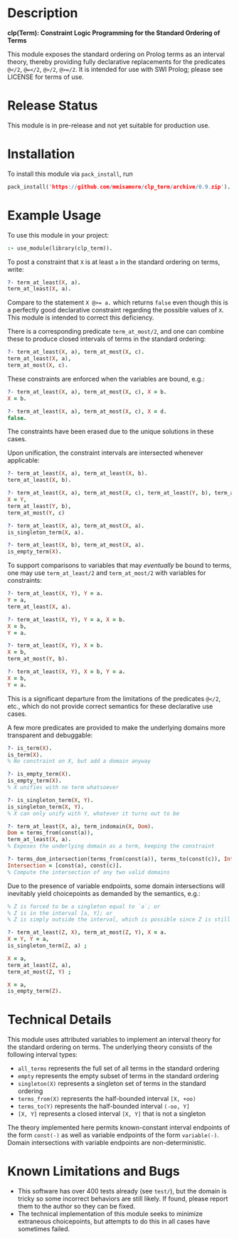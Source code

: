 # Description

**clp(Term): Constraint Logic Programming for the Standard Ordering of Terms**

This module exposes the standard ordering on Prolog terms as an interval theory, thereby providing fully declarative
replacements for the predicates `@</2`, `@=</2`, `@>/2`, `@>=/2`. It is intended for use with SWI Prolog; please see
LICENSE for terms of use.

# Release Status

This module is in pre-release and not yet suitable for production use.


# Installation 

To install this module via `pack_install`, run
```prolog
pack_install('https://github.com/mmisamore/clp_term/archive/0.9.zip').
```

# Example Usage

To use this module in your project:
```prolog
:- use_module(library(clp_term)).
```

To post a constraint that `X` is at least `a` in the standard ordering on terms, write:
```prolog
?- term_at_least(X, a).
term_at_least(X, a).
```
Compare to the statement `X @>= a.` which returns `false` even though this is a perfectly good declarative constraint
regarding the possible values of `X`. This module is intended to correct this deficiency. 

There is a corresponding predicate `term_at_most/2`, and one can combine these to produce closed intervals of terms in
the standard ordering:
```prolog
?- term_at_least(X, a), term_at_most(X, c).
term_at_least(X, a),
term_at_most(X, c).
```

These constraints are enforced when the variables are bound, e.g.:
```prolog
?- term_at_least(X, a), term_at_most(X, c), X = b.
X = b.

?- term_at_least(X, a), term_at_most(X, c), X = d.
false.
```
The constraints have been erased due to the unique solutions in these cases.

Upon unification, the constraint intervals are intersected whenever applicable:
```prolog
?- term_at_least(X, a), term_at_least(X, b).
term_at_least(X, b).

?- term_at_least(X, a), term_at_most(X, c), term_at_least(Y, b), term_at_most(Y, d), X = Y.
X = Y,
term_at_least(Y, b),
term_at_most(Y, c)

?- term_at_least(X, a), term_at_most(X, a).
is_singleton_term(X, a).

?- term_at_least(X, b), term_at_most(X, a).
is_empty_term(X).
```

To support comparisons to variables that may *eventually* be bound to terms, one may use `term_at_least/2` and
`term_at_most/2` with variables for constraints:
```prolog
?- term_at_least(X, Y), Y = a.
Y = a,
term_at_least(X, a).

?- term_at_least(X, Y), Y = a, X = b.
X = b,
Y = a.

?- term_at_least(X, Y), X = b.
X = b,
term_at_most(Y, b).

?- term_at_least(X, Y), X = b, Y = a.
X = b,
Y = a.
```
This is a significant departure from the limitations of the predicates `@</2`, etc., which do not provide correct
semantics for these declarative use cases.

A few more predicates are provided to make the underlying domains more transparent and debuggable:
```prolog
?- is_term(X).
is_term(X).
% No constraint on X, but add a domain anyway

?- is_empty_term(X).
is_empty_term(X).
% X unifies with no term whatsoever

?- is_singleton_term(X, Y).
is_singleton_term(X, Y).
% X can only unify with Y, whatever it turns out to be

?- term_at_least(X, a), term_indomain(X, Dom).
Dom = terms_from(const(a)),
term_at_least(X, a).
% Exposes the underlying domain as a term, keeping the constraint 

?- terms_dom_intersection(terms_from(const(a)), terms_to(const(c)), Intersection).
Intersection = [const(a), const(c)].
% Compute the intersection of any two valid domains
```

Due to the presence of variable endpoints, some domain intersections will inevitably yield choicepoints as demanded by
the semantics, e.g.:
```prolog
% Z is forced to be a singleton equal to `a`; or
% Z is in the interval [a, Y]; or
% Z is simply outside the interval, which is possible since Z is still unknown

?- term_at_least(Z, X), term_at_most(Z, Y), X = a.
X = Y, Y = a,
is_singleton_term(Z, a) ;

X = a,
term_at_least(Z, a),
term_at_most(Z, Y) ;

X = a,
is_empty_term(Z).
```


# Technical Details 

This module uses attributed variables to implement an interval theory for the standard ordering on terms.
The underlying theory consists of the following interval types:
* `all_terms` represents the full set of all terms in the standard ordering
* `empty` represents the empty subset of terms in the standard ordering
* `singleton(X)` represents a singleton set of terms in the standard ordering
* `terms_from(X)` represents the half-bounded interval `[X, +oo)`
* `terms_to(Y)` represents the half-bounded interval `(-oo, Y]`
* `[X, Y]` represents a closed interval `[X, Y]` that is not a singleton

The theory implemented here permits known-constant interval endpoints of the form `const(-)` as well as variable
endpoints of the form `variable(-)`. Domain intersections with variable endpoints are non-deterministic.


# Known Limitations and Bugs

* This software has over 400 tests already (see `test/`), but the domain is tricky so some incorrect behaviors are still
likely. If found, please report them to the author so they can be fixed.
* The technical implementation of this module seeks to minimize extraneous choicepoints, but attempts to do this in all
cases have sometimes failed.

